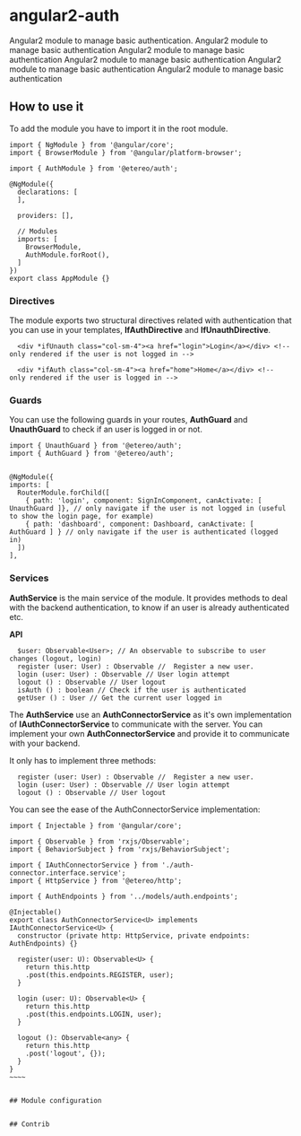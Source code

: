 # angular2-auth

Angular2 module to manage basic authentication.
Angular2 module to manage basic authentication 
Angular2 module to manage basic authentication 
Angular2 module to manage basic authentication 
Angular2 module to manage basic authentication 
Angular2 module to manage basic authentication 


## How to use it

  To add the module you have to import it in the root module.

  ~~~~~
  import { NgModule } from '@angular/core';
  import { BrowserModule } from '@angular/platform-browser';

  import { AuthModule } from '@etereo/auth';

  @NgModule({
    declarations: [
    ],

    providers: [],

    // Modules
    imports: [
      BrowserModule,
      AuthModule.forRoot(),
    ]
  })
  export class AppModule {}
  ~~~~~

  ### Directives

  The module exports two structural directives related with authentication that you can use in your templates, **IfAuthDirective** and **IfUnauthDirective**.

  ```
    <div *ifUnauth class="col-sm-4"><a href="login">Login</a></div> <!-- only rendered if the user is not logged in -->

    <div *ifAuth class="col-sm-4"><a href="home">Home</a></div> <!-- only rendered if the user is logged in -->
  ```

  ### Guards

  You can use the following guards in your routes, **AuthGuard** and **UnauthGuard** to check if an user is logged in or not.

  ```
import { UnauthGuard } from '@etereo/auth';
import { AuthGuard } from '@etereo/auth';


@NgModule({
  imports: [
    RouterModule.forChild([
      { path: 'login', component: SignInComponent, canActivate: [ UnauthGuard ]}, // only navigate if the user is not logged in (useful to show the login page, for example)
      { path: 'dashboard', component: Dashboard, canActivate: [ AuthGuard ] } // only navigate if the user is authenticated (logged in) 
    ])
  ],
  ```

  ### Services

  **AuthService** is the main service of the module. It provides methods to deal with the backend authentication, to know if an user is already authenticated etc. 

  **API**

  ~~~~
    $user: Observable<User>; // An observable to subscribe to user changes (logout, login)
    register (user: User) : Observable //  Register a new user.
    login (user: User) : Observable // User login attempt
    logout () : Observable // User logout
    isAuth () : boolean // Check if the user is authenticated
    getUser () : User // Get the current user logged in
  ~~~~

  The **AuthService** use an **AuthConnectorService** as it's own implementation of **IAuthConnectorService** to communicate with the server. You can implement your own **AuthConnectorService** and provide it to communicate with your backend.

  It only has to implement three methods:

  ~~~~
    register (user: User) : Observable //  Register a new user.
    login (user: User) : Observable // User login attempt
    logout () : Observable // User logout
  ~~~~

  You can see the ease of the AuthConnectorService implementation:

  ~~~~~
  import { Injectable } from '@angular/core';

  import { Observable } from 'rxjs/Observable';
  import { BehaviorSubject } from 'rxjs/BehaviorSubject';

  import { IAuthConnectorService } from './auth-connector.interface.service';
  import { HttpService } from '@etereo/http';

  import { AuthEndpoints } from '../models/auth.endpoints';

  @Injectable()
  export class AuthConnectorService<U> implements IAuthConnectorService<U> {
    constructor (private http: HttpService, private endpoints: AuthEndpoints) {}
    
    register(user: U): Observable<U> {
      return this.http
      .post(this.endpoints.REGISTER, user);
    }

    login (user: U): Observable<U> {
      return this.http
      .post(this.endpoints.LOGIN, user);
    }

    logout (): Observable<any> {
      return this.http
      .post('logout', {});
    }
  }
  ~~~~


## Module configuration


## Contrib
